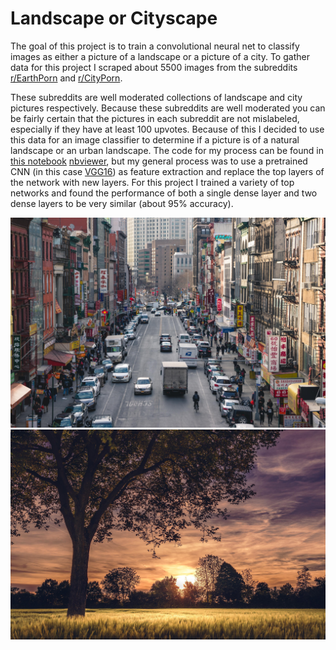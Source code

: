 # Landscape or Cityscape

The goal of this project is to train a convolutional neural net to classify images as either a picture of a landscape or a picture of a city. To gather data for this project I scraped about 5500 images from the subreddits [r/EarthPorn](https://www.reddit.com/r/EarthPorn/) and [r/CityPorn](https://www.reddit.com/r/CityPorn/).

These subreddits are well moderated collections of landscape and city pictures respectively. Because these subreddits are well moderated you can be fairly certain that the pictures in each subreddit are not mislabeled, especially if they have at least 100 upvotes. Because of this I decided to use this data for an image classifier to determine if a picture is of a natural landscape or an urban landscape. The code for my process can be found in [this notebook](https://github.com/GougeC/Landscape_or_Cityscape/blob/master/Landscape_Or_Cityscape.ipynb) [nbviewer](https://nbviewer.jupyter.org/github/GougeC/Landscape_or_Cityscape/blob/master/Landscape_Or_Cityscape.ipynb), but my general process was to use a pretrained CNN (in this case [VGG16](https://arxiv.org/abs/1409.1556)) as feature extraction and replace the top layers of the network with new layers. For this project I trained a variety of top networks and found the performance of both a single dense layer and two dense layers to be very similar (about 95% accuracy). 

![city picture](https://raw.githubusercontent.com/GougeC/Landscape_or_Cityscape/master/cityexample.jpg)
![earth picture](https://github.com/GougeC/Landscape_or_Cityscape/blob/master/earthexample.jpg?raw=true)

